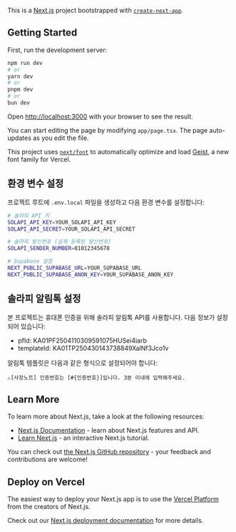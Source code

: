 This is a [Next.js](https://nextjs.org) project bootstrapped with [`create-next-app`](https://nextjs.org/docs/app/api-reference/cli/create-next-app).

## Getting Started

First, run the development server:

```bash
npm run dev
# or
yarn dev
# or
pnpm dev
# or
bun dev
```

Open [http://localhost:3000](http://localhost:3000) with your browser to see the result.

You can start editing the page by modifying `app/page.tsx`. The page auto-updates as you edit the file.

This project uses [`next/font`](https://nextjs.org/docs/app/building-your-application/optimizing/fonts) to automatically optimize and load [Geist](https://vercel.com/font), a new font family for Vercel.

## 환경 변수 설정

프로젝트 루트에 `.env.local` 파일을 생성하고 다음 환경 변수를 설정합니다:

```bash
# 솔라피 API 키
SOLAPI_API_KEY=YOUR_SOLAPI_API_KEY
SOLAPI_API_SECRET=YOUR_SOLAPI_API_SECRET

# 솔라피 발신번호 (실제 등록된 발신번호)
SOLAPI_SENDER_NUMBER=01012345678

# Supabase 설정
NEXT_PUBLIC_SUPABASE_URL=YOUR_SUPABASE_URL
NEXT_PUBLIC_SUPABASE_ANON_KEY=YOUR_SUPABASE_ANON_KEY
```

## 솔라피 알림톡 설정

본 프로젝트는 휴대폰 인증을 위해 솔라피 알림톡 API를 사용합니다. 다음 정보가 설정되어 있습니다:

- pfId: KA01PF2504110309591075HUSei4iarb
- templateId: KA01TP250430143738849XalNf3Jco1v

알림톡 템플릿은 다음과 같은 형식으로 설정되어야 합니다:
```
⚠️[사장노트] 인증번호는 [#{인증번호}]입니다. 3분 이내에 입력해주세요.
```

## Learn More

To learn more about Next.js, take a look at the following resources:

- [Next.js Documentation](https://nextjs.org/docs) - learn about Next.js features and API.
- [Learn Next.js](https://nextjs.org/learn) - an interactive Next.js tutorial.

You can check out [the Next.js GitHub repository](https://github.com/vercel/next.js) - your feedback and contributions are welcome!

## Deploy on Vercel

The easiest way to deploy your Next.js app is to use the [Vercel Platform](https://vercel.com/new?utm_medium=default-template&filter=next.js&utm_source=create-next-app&utm_campaign=create-next-app-readme) from the creators of Next.js.

Check out our [Next.js deployment documentation](https://nextjs.org/docs/app/building-your-application/deploying) for more details.
